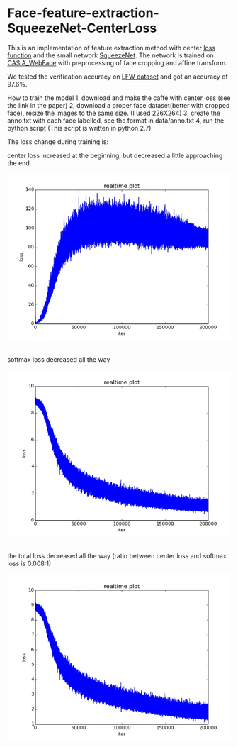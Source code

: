 # Face-feature-extraction-SqueezeNet-CenterLoss

This is an implementation of feature extraction method with center [loss function](https://ydwen.github.io/papers/WenECCV16.pdf) and the small network [SqueezeNet](https://arxiv.org/pdf/1602.07360.pdf). The network is trained on [CASIA_WebFace](http://www.cbsr.ia.ac.cn/english/CASIA-WebFace-Database.html) with preprocessing of face cropping and affine transform. 

We tested the verification accuracy on [LFW dataset](http://www.cbsr.ia.ac.cn/english/CASIA-WebFace-Database.html) and got an accuracy of 97.6%.

How to train the model
1, download and make the caffe with center loss (see the link in the paper)
2, download a proper face dataset(better with cropped face), resize the images to the same size. (I used 226X264)
3, create the anno.txt with each face labelled, see the format in data/anno.txt
4, run the python script (This script is written in python 2.7)




The loss change during training is:

center loss increased at the beginning, but decreased a little approaching the end
<div align="center">
  <img src="https://github.com/HoiM/Face-feature-extraction-SqueezeNet-CenterLoss/blob/master/output/loss/center_loss.jpg"><br><br>
</div>

softmax loss decreased all the way
<div align="center">
  <img src="https://github.com/HoiM/Face-feature-extraction-SqueezeNet-CenterLoss/blob/master/output/loss/softmax_loss.jpg"><br><br>
</div>

the total loss decreased all the way (ratio between center loss and softmax loss is 0.008:1)
<div align="center">
  <img src="https://github.com/HoiM/Face-feature-extraction-SqueezeNet-CenterLoss/blob/master/output/loss/loss.jpg"><br><br>
</div>
